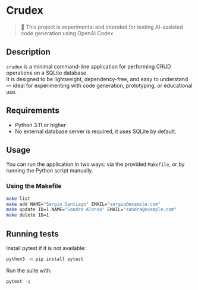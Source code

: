 # Crudex
> 🧪 This project is experimental and intended for testing AI-assisted code generation using OpenAI Codex.  

## Description

`crudex` is a minimal command-line application for performing CRUD operations on a SQLite database.  
It is designed to be lightweight, dependency-free, and easy to understand — ideal for experimenting with code generation, prototyping, or educational use.

## Requirements

- Python 3.11 or higher  
- No external database server is required, it uses SQLite by default.

## Usage

You can run the application in two ways: via the provided `Makefile`, or by running the Python script manually.

### Using the Makefile

```bash
make list
make add NAME="Sergio Santiago" EMAIL="sergio@example.com"
make update ID=1 NAME="Sandra Alonso" EMAIL="sandra@example.com"
make delete ID=1
```

## Running tests

Install pytest if it is not available:

```bash
python3 -m pip install pytest
```

Run the suite with:

```bash
pytest -q
```
